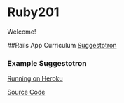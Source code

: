 Ruby201
=======

Welcome! 



##Rails App Curriculum
[Suggestotron](http://ruby201.herokuapp.com/curriculum)

### Example Suggestotron
[Running on Heroku](http://ruby201-example.herokuapp.com)

[Source Code](http://github.com/RubyMKE/suggestotron)
